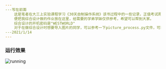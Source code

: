 ```yaml
---
​---写在前面
	这是笔者在大三上实验课程学习《30天自制操作系统》该书过程中的一些记录，正值考试周，考完电路分析之后有点空闲时间，
	便把我综合设计做的作业放在这里，给需要的学弟学妹仅供参考，希望可以帮到大家。
	综合设计的开机密码是"WESTWORLD"
	对于在做综合设计时想要导入图片的同学，可以参考一下picture_process.py文件，可直接使用，里面也有注释提示。
​---2021/1/14	
---
```


### 运行效果

![running](C:\Users\79146\Desktop\PacMan\images\running.gif)

